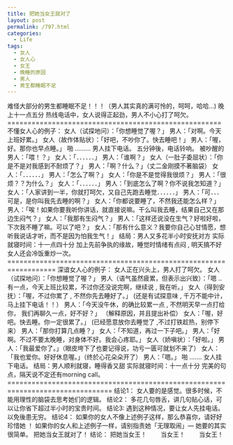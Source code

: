 ```yaml
---
title: 把她当女王就对了
layout: post
permalink: /797.html
categories:
  - Life
tags:
  - 女人
  - 女人心
  - 女王
  - 晚睡的原因
  - 男人
  - 男生都睡眠不足
---
```

 难怪大部分的男生都睡眠不足！！！（男人其实真的满可怜的，呵呵，哈哈&#8230;) 晚上十一点五分 热线电话中，女人说得正起劲，男人不小心打了呵欠。 ===================================================== 不懂女人心的例子： 女人（试探地问）：「你想睡觉了喔？」 男人：「对啊。今天上班好累。」 女人（故作体贴状）：「好吧，不吵你了。快去睡吧！」 男人：「喔，好。那你也早点睡。」 啪 &#8230;&#8230;&#8230; 男人挂下电话。 五分钟後，电话铃响。 被吵醒的男人：「喂！？」 女人：「．．．．．．」 男人：「谁啊？」 女人（一肚子委屈状）：「你是不是对我感到不耐烦了？」 男人：「啊？什么？」（丈二金刚摸不著脑袋） 女人：「．．．．．．」 男人：「怎么了啊？」 女人：「你是不是觉得我很烦？」 男人：「很烦？？为什么？」 女人：「．．．．．．」 男人：「到底怎么了啊？你不说我怎知道？」 女人：「人家讲到一半，你就打呵欠，又自己先跑去睡觉．．．．．．」 男人：「可．．．可是，是你叫我先去睡的啊？」 女人：「你都说要睡了，不然我还能怎么样？」 男人：「唉！如果你要我听你讲话，就直接说嘛。干么叫我去睡，结果自己又在那边生闷气？」 女人：「我那有生闷气？」 男人：「这样还说没在生气？好啦好啦，下次我不睡了嘛。可以了吧？」 女人：「那有什么意义？我要你自己心甘情愿，想听我说话才听，而不是因为怕我生气！」 结局：男人又多花半小时安抚对方 实际就寝时间：十一点四十分 加上先前争执的缘故，睡觉时情绪有点闷 , 明天搞不好女人还会冷饭重炒一次。 ================================================================== 深谙女人心的例子： 女人正在兴头上，男人打了呵欠。 女人（试探地问）：「你想睡觉了喔？」 男人（语气虽然疲累，但表示出兴致）：「嗯 .. 有一点，今天上班比较累，不过你还没说完啊，继续说 , 我在听。」 女人（得到安抚）：「喔，不过你累了 , 不然你先去睡好了。」 (还是有试探意味 , 千万不能中计，马上挂下电话！！） 男人：「今天没午休，的确比较累一点 , 不然明天早一点打给你， 我们再聊久一点，好不好？」 （解释原因，并且提出补偿） 女人：「喔，好吧。快去睡。你一定很累了。」 (已经愿意放你去睡觉了 ,不过打铁趁热，别停下来） 男人：「那你打算几点睡？」 女人：「不知道，再过一下子吧。」 男人：「好啊。不过不要太晚睡，对身体不好。我会心疼耶。」 女人（娇嗔状）：「好啦。」 男人：「我最爱你了。」（眼皮垮下了也要记得说，功亏一匮可就划不来了） 女人：「我也爱你。好好休息喔。」（终於心花朵朵开了） 男人：「嗯。」 啪 &#8230;&#8230;. 女人挂下电话。 结局：男人顺利就寝，睡得香又甜 实际就寝时间：十一点十分 完美的句点，隔天说不定还有morning call。 ================================================================================ 结论1： 女人要的是感觉。很多时候，不能用理性的脑袋去思考她们的逻辑。 结论2： 多花几句唇舌，讲几句贴心话，可以让你省下超过半小时的宝贵时间。 结论3: 遇到这种情况，要让女人先挂电话。以免後患无穷。 结论4： 如果你的女人不像上述例子这样，那么恭喜你，请好好珍惜她 ！ 如果你的女人和上述例子一样，请别指责她「无理取闹」&#8212; 她要的其实很简单。 把她当女王就对了！ 结论： 把她当女王！ 　　当女王！ 　　当女王！